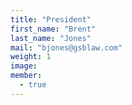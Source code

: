 ```yaml
---
title: "President"
first_name: "Brent"
last_name: "Jones"
mail: "bjones@gsblaw.com"
weight: 1
image: 
member:
  - true
---
```

